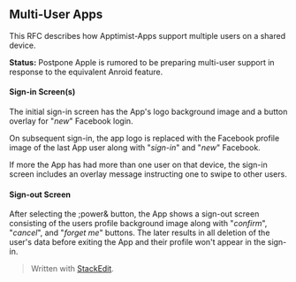 ## Multi-User Apps ##
This RFC describes how Apptimist-Apps support multiple users on a shared device.

**Status:** Postpone
Apple is rumored to be preparing multi-user support in response to the equivalent Anroid feature.

#### Sign-in Screen(s) ####
The initial sign-in screen has the App's logo background image and a button overlay for "*new*" Facebook login.
<!-- initial sign-in image here -->
On subsequent sign-in, the app logo is replaced with the Facebook profile image of the last App user along with "*sign-in*" and "*new*" Facebook.
<!-- profile sign-in image here -->
If more the App has had more than one user on that device, the sign-in screen includes an overlay message instructing one to swipe to other users.
<!-- swipe-to-profile image here -->
#### Sign-out Screen ####
After selecting the ;power& button, the App shows a sign-out screen consisting of the users profile background image along with "*confirm*", "*cancel*", and "*forget me*" buttons. The later results in all deletion of the user's data before exiting the App and their profile won't appear in the sign-in.
<!-- sign-out image here -->
> Written with [StackEdit](https://stackedit.io/).